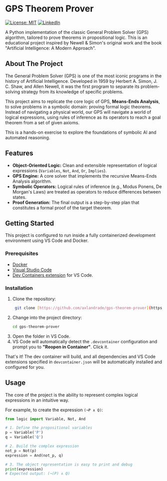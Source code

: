 # GPS Theorem Prover

[![License: MIT](https://shields.io/badge/License-MIT-e0dd52?style=flat)](https://github.com/axlandrade/gps-theorem-prover/blob/main/LICENSE)
[![LinkedIn](https://img.shields.io/badge/-LinkedIn-blue?style=flat-square&logo=Linkedin&logoColor=white)](https://www.linkedin.com/in/axl-andrade-084a7820a/)

A Python implementation of the classic General Problem Solver (GPS) algorithm, tailored to prove theorems in propositional logic. This is an educational project inspired by Newell & Simon's original work and the book "Artificial Intelligence: A Modern Approach".

## About The Project

The General Problem Solver (GPS) is one of the most iconic programs in the history of Artificial Intelligence. Developed in 1959 by Herbert A. Simon, J. C. Shaw, and Allen Newell, it was the first program to separate its problem-solving strategy from its knowledge of specific problems.

This project aims to replicate the core logic of GPS, **Means-Ends Analysis**, to solve problems in a symbolic domain: proving formal logic theorems. Instead of navigating a physical world, our GPS will navigate a world of logical expressions, using rules of inference as its operators to reach a goal theorem from a set of given axioms.

This is a hands-on exercise to explore the foundations of symbolic AI and automated reasoning.

## Features

-   **Object-Oriented Logic:** Clean and extensible representation of logical expressions (`Variables`, `Not`, `And`, `Or`, `Implies`).
-   **GPS Engine:** A core solver that implements the recursive Means-Ends Analysis algorithm.
-   **Symbolic Operators:** Logical rules of inference (e.g., Modus Ponens, De Morgan's Laws) are treated as operators to reduce differences between states.
-   **Proof Generation:** The final output is a step-by-step plan that constitutes a formal proof of the target theorem.

## Getting Started

This project is configured to run inside a fully containerized development environment using VS Code and Docker.

### Prerequisites

-   [Docker](https://www.docker.com/get-started)
-   [Visual Studio Code](https://code.visualstudio.com/)
-   [Dev Containers extension](https://marketplace.visualstudio.com/items?itemName=ms-vscode-remote.remote-containers) for VS Code.

### Installation

1.  Clone the repository:
    ```sh
     git clone [https://github.com/axlandrade/gps-theorem-prover](https://github.com/axlandrade/gps-theorem-prover)
    ```
2.  Change into the project directory:
    ```sh
    cd gps-theorem-prover
    ```
3.  Open the folder in VS Code.
4.  VS Code will automatically detect the `.devcontainer` configuration and prompt you to **"Reopen in Container"**. Click it.

That's it! The dev container will build, and all dependencies and VS Code extensions specified in `devcontainer.json` will be automatically installed and configured for you.

## Usage

The core of the project is the ability to represent complex logical expressions in an intuitive way.

For example, to create the expression `(¬P ∧ Q)`:

```python
from logic import Variable, Not, And

# 1. Define the propositional variables
p = Variable('P')
q = Variable('Q')

# 2. Build the complex expression
not_p = Not(p)
expression = And(not_p, q)

# 3. The object representation is easy to print and debug
print(expression)
# Expected output: (¬(P) ∧ Q)
